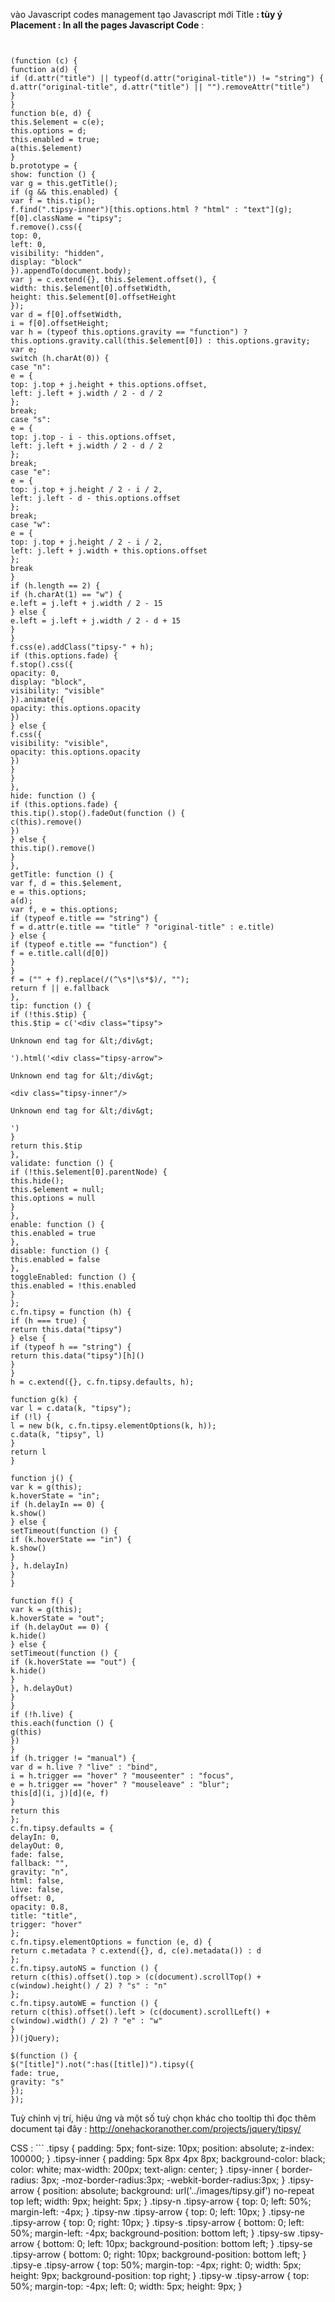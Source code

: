 vào Javascript codes management tạo Javascript mới
Title **: tùy ý
Placement : In all the pages
Javascript Code** :

```


(function (c) {
function a(d) {
if (d.attr("title") || typeof(d.attr("original-title")) != "string") {
d.attr("original-title", d.attr("title") || "").removeAttr("title")
}
}
function b(e, d) {
this.$element = c(e);
this.options = d;
this.enabled = true;
a(this.$element)
}
b.prototype = {
show: function () {
var g = this.getTitle();
if (g && this.enabled) {
var f = this.tip();
f.find(".tipsy-inner")[this.options.html ? "html" : "text"](g);
f[0].className = "tipsy";
f.remove().css({
top: 0,
left: 0,
visibility: "hidden",
display: "block"
}).appendTo(document.body);
var j = c.extend({}, this.$element.offset(), {
width: this.$element[0].offsetWidth,
height: this.$element[0].offsetHeight
});
var d = f[0].offsetWidth,
i = f[0].offsetHeight;
var h = (typeof this.options.gravity == "function") ? this.options.gravity.call(this.$element[0]) : this.options.gravity;
var e;
switch (h.charAt(0)) {
case "n":
e = {
top: j.top + j.height + this.options.offset,
left: j.left + j.width / 2 - d / 2
};
break;
case "s":
e = {
top: j.top - i - this.options.offset,
left: j.left + j.width / 2 - d / 2
};
break;
case "e":
e = {
top: j.top + j.height / 2 - i / 2,
left: j.left - d - this.options.offset
};
break;
case "w":
e = {
top: j.top + j.height / 2 - i / 2,
left: j.left + j.width + this.options.offset
};
break
}
if (h.length == 2) {
if (h.charAt(1) == "w") {
e.left = j.left + j.width / 2 - 15
} else {
e.left = j.left + j.width / 2 - d + 15
}
}
f.css(e).addClass("tipsy-" + h);
if (this.options.fade) {
f.stop().css({
opacity: 0,
display: "block",
visibility: "visible"
}).animate({
opacity: this.options.opacity
})
} else {
f.css({
visibility: "visible",
opacity: this.options.opacity
})
}
}
},
hide: function () {
if (this.options.fade) {
this.tip().stop().fadeOut(function () {
c(this).remove()
})
} else {
this.tip().remove()
}
},
getTitle: function () {
var f, d = this.$element,
e = this.options;
a(d);
var f, e = this.options;
if (typeof e.title == "string") {
f = d.attr(e.title == "title" ? "original-title" : e.title)
} else {
if (typeof e.title == "function") {
f = e.title.call(d[0])
}
}
f = ("" + f).replace(/(^\s*|\s*$)/, "");
return f || e.fallback
},
tip: function () {
if (!this.$tip) {
this.$tip = c('<div class="tipsy">

Unknown end tag for &lt;/div&gt;

').html('<div class="tipsy-arrow">

Unknown end tag for &lt;/div&gt;

<div class="tipsy-inner"/>

Unknown end tag for &lt;/div&gt;

')
}
return this.$tip
},
validate: function () {
if (!this.$element[0].parentNode) {
this.hide();
this.$element = null;
this.options = null
}
},
enable: function () {
this.enabled = true
},
disable: function () {
this.enabled = false
},
toggleEnabled: function () {
this.enabled = !this.enabled
}
};
c.fn.tipsy = function (h) {
if (h === true) {
return this.data("tipsy")
} else {
if (typeof h == "string") {
return this.data("tipsy")[h]()
}
}
h = c.extend({}, c.fn.tipsy.defaults, h);

function g(k) {
var l = c.data(k, "tipsy");
if (!l) {
l = new b(k, c.fn.tipsy.elementOptions(k, h));
c.data(k, "tipsy", l)
}
return l
}

function j() {
var k = g(this);
k.hoverState = "in";
if (h.delayIn == 0) {
k.show()
} else {
setTimeout(function () {
if (k.hoverState == "in") {
k.show()
}
}, h.delayIn)
}
}

function f() {
var k = g(this);
k.hoverState = "out";
if (h.delayOut == 0) {
k.hide()
} else {
setTimeout(function () {
if (k.hoverState == "out") {
k.hide()
}
}, h.delayOut)
}
}
if (!h.live) {
this.each(function () {
g(this)
})
}
if (h.trigger != "manual") {
var d = h.live ? "live" : "bind",
i = h.trigger == "hover" ? "mouseenter" : "focus",
e = h.trigger == "hover" ? "mouseleave" : "blur";
this[d](i, j)[d](e, f)
}
return this
};
c.fn.tipsy.defaults = {
delayIn: 0,
delayOut: 0,
fade: false,
fallback: "",
gravity: "n",
html: false,
live: false,
offset: 0,
opacity: 0.8,
title: "title",
trigger: "hover"
};
c.fn.tipsy.elementOptions = function (e, d) {
return c.metadata ? c.extend({}, d, c(e).metadata()) : d
};
c.fn.tipsy.autoNS = function () {
return c(this).offset().top > (c(document).scrollTop() + c(window).height() / 2) ? "s" : "n"
};
c.fn.tipsy.autoWE = function () {
return c(this).offset().left > (c(document).scrollLeft() + c(window).width() / 2) ? "e" : "w"
}
})(jQuery);

$(function () {
$("[title]").not(":has([title])").tipsy({
fade: true,
gravity: "s"
});
});
```


Tuỳ chỉnh vị trí, hiệu ứng và một số tuỳ chọn khác cho tooltip thì đọc thêm document tại đây : http://onehackoranother.com/projects/jquery/tipsy/

CSS : ```
.tipsy { padding: 5px; font-size: 10px; position: absolute; z-index: 100000; }
.tipsy-inner { padding: 5px 8px 4px 8px; background-color: black; color: white; max-width: 200px; text-align: center; }
.tipsy-inner { border-radius: 3px; -moz-border-radius:3px; -webkit-border-radius:3px; }
.tipsy-arrow { position: absolute; background: url('../images/tipsy.gif') no-repeat top left; width: 9px; height: 5px; }
.tipsy-n .tipsy-arrow { top: 0; left: 50%; margin-left: -4px; }
.tipsy-nw .tipsy-arrow { top: 0; left: 10px; }
.tipsy-ne .tipsy-arrow { top: 0; right: 10px; }
.tipsy-s .tipsy-arrow { bottom: 0; left: 50%; margin-left: -4px; background-position: bottom left; }
.tipsy-sw .tipsy-arrow { bottom: 0; left: 10px; background-position: bottom left; }
.tipsy-se .tipsy-arrow { bottom: 0; right: 10px; background-position: bottom left; }
.tipsy-e .tipsy-arrow { top: 50%; margin-top: -4px; right: 0; width: 5px; height: 9px; background-position: top right; }
.tipsy-w .tipsy-arrow { top: 50%; margin-top: -4px; left: 0; width: 5px; height: 9px; }
```